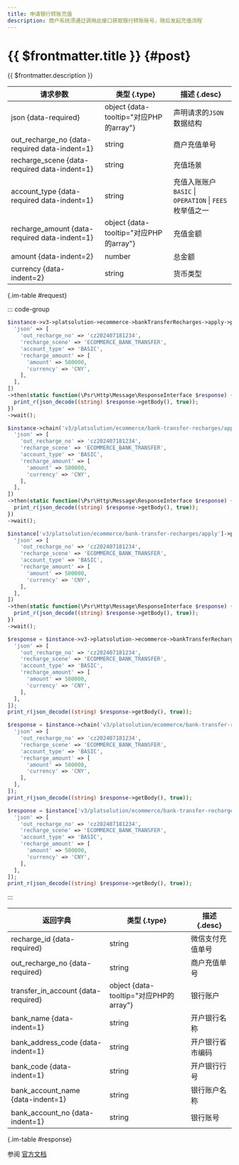 ```yaml
---
title: 申请银行转账充值
description: 商户系统须通过调用此接口获取银行转账账号，随后发起充值流程
---
```


# {{ $frontmatter.title }} {#post}

{{ $frontmatter.description }}

| 请求参数 | 类型 {.type} | 描述 {.desc}
| --- | --- | ---
| json {data-required} | object {data-tooltip="对应PHP的array"} | 声明请求的`JSON`数据结构
| out_recharge_no {data-required data-indent=1} | string | 商户充值单号
| recharge_scene {data-required data-indent=1} | string | 充值场景
| account_type {data-required data-indent=1} | string | 充值入账账户<br/>`BASIC` \| `OPERATION` \| `FEES` 枚举值之一
| recharge_amount {data-required data-indent=1} | object {data-tooltip="对应PHP的array"} | 充值金额
| amount {data-indent=2} | number | 总金额
| currency {data-indent=2} | string | 货币类型

{.im-table #request}

::: code-group

```php [异步纯链式]
$instance->v3->platsolution->ecommerce->bankTransferRecharges->apply->postAsync([
  'json' => [
    'out_recharge_no' => 'cz202407181234',
    'recharge_scene' => 'ECOMMERCE_BANK_TRANSFER',
    'account_type' => 'BASIC',
    'recharge_amount' => [
      'amount' => 500000,
      'currency' => 'CNY',
    ],
  ],
])
->then(static function(\Psr\Http\Message\ResponseInterface $response) {
  print_r(json_decode((string) $response->getBody(), true));
})
->wait();
```

```php [异步声明式]
$instance->chain('v3/platsolution/ecommerce/bank-transfer-recharges/apply')->postAsync([
  'json' => [
    'out_recharge_no' => 'cz202407181234',
    'recharge_scene' => 'ECOMMERCE_BANK_TRANSFER',
    'account_type' => 'BASIC',
    'recharge_amount' => [
      'amount' => 500000,
      'currency' => 'CNY',
    ],
  ],
])
->then(static function(\Psr\Http\Message\ResponseInterface $response) {
  print_r(json_decode((string) $response->getBody(), true));
})
->wait();
```

```php [异步属性式]
$instance['v3/platsolution/ecommerce/bank-transfer-recharges/apply']->postAsync([
  'json' => [
    'out_recharge_no' => 'cz202407181234',
    'recharge_scene' => 'ECOMMERCE_BANK_TRANSFER',
    'account_type' => 'BASIC',
    'recharge_amount' => [
      'amount' => 500000,
      'currency' => 'CNY',
    ],
  ],
])
->then(static function(\Psr\Http\Message\ResponseInterface $response) {
  print_r(json_decode((string) $response->getBody(), true));
})
->wait();
```

```php [同步纯链式]
$response = $instance->v3->platsolution->ecommerce->bankTransferRecharges->apply->post([
  'json' => [
    'out_recharge_no' => 'cz202407181234',
    'recharge_scene' => 'ECOMMERCE_BANK_TRANSFER',
    'account_type' => 'BASIC',
    'recharge_amount' => [
      'amount' => 500000,
      'currency' => 'CNY',
    ],
  ],
]);
print_r(json_decode((string) $response->getBody(), true));
```

```php [同步声明式]
$response = $instance->chain('v3/platsolution/ecommerce/bank-transfer-recharges/apply')->post([
  'json' => [
    'out_recharge_no' => 'cz202407181234',
    'recharge_scene' => 'ECOMMERCE_BANK_TRANSFER',
    'account_type' => 'BASIC',
    'recharge_amount' => [
      'amount' => 500000,
      'currency' => 'CNY',
    ],
  ],
]);
print_r(json_decode((string) $response->getBody(), true));
```

```php [同步属性式]
$response = $instance['v3/platsolution/ecommerce/bank-transfer-recharges/apply']->post([
  'json' => [
    'out_recharge_no' => 'cz202407181234',
    'recharge_scene' => 'ECOMMERCE_BANK_TRANSFER',
    'account_type' => 'BASIC',
    'recharge_amount' => [
      'amount' => 500000,
      'currency' => 'CNY',
    ],
  ],
]);
print_r(json_decode((string) $response->getBody(), true));
```

:::

| 返回字典 | 类型 {.type} | 描述 {.desc}
| --- | --- | ---
| recharge_id {data-required}| string | 微信支付充值单号
| out_recharge_no {data-required}| string | 商户充值单号
| transfer_in_account {data-required}| object {data-tooltip="对应PHP的array"} | 银行账户
| bank_name {data-indent=1} | string | 开户银行名称
| bank_address_code {data-indent=1} | string | 开户银行省市编码
| bank_code {data-indent=1} | string | 开户银行行号
| bank_account_name {data-indent=1} | string | 银行账户名称
| bank_account_no {data-indent=1} | string | 银行账号

{.im-table #response}

参阅 [官方文档](https://pay.weixin.qq.com/docs/partner/apis/platsolution-mch-recharge/bank-recharge/bank-transfer-recharge-apply.html)
